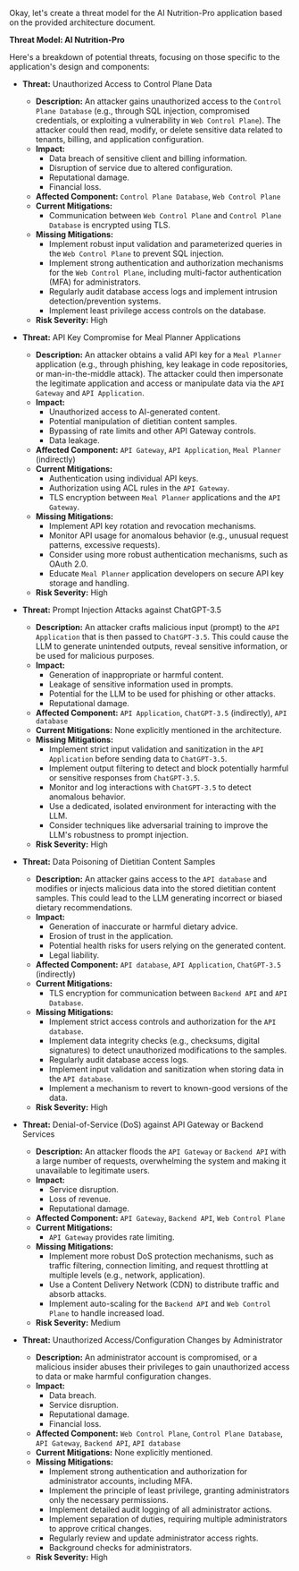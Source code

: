 Okay, let's create a threat model for the AI Nutrition-Pro application based on the provided architecture document.

**Threat Model: AI Nutrition-Pro**

Here's a breakdown of potential threats, focusing on those specific to the application's design and components:

*   **Threat:** Unauthorized Access to Control Plane Data
    *   **Description:** An attacker gains unauthorized access to the `Control Plane Database` (e.g., through SQL injection, compromised credentials, or exploiting a vulnerability in `Web Control Plane`). The attacker could then read, modify, or delete sensitive data related to tenants, billing, and application configuration.
    *   **Impact:**
        *   Data breach of sensitive client and billing information.
        *   Disruption of service due to altered configuration.
        *   Reputational damage.
        *   Financial loss.
    *   **Affected Component:** `Control Plane Database`, `Web Control Plane`
    *   **Current Mitigations:**
        *   Communication between `Web Control Plane` and `Control Plane Database` is encrypted using TLS.
    *   **Missing Mitigations:**
        *   Implement robust input validation and parameterized queries in the `Web Control Plane` to prevent SQL injection.
        *   Implement strong authentication and authorization mechanisms for the `Web Control Plane`, including multi-factor authentication (MFA) for administrators.
        *   Regularly audit database access logs and implement intrusion detection/prevention systems.
        *   Implement least privilege access controls on the database.
    *   **Risk Severity:** High

*   **Threat:** API Key Compromise for Meal Planner Applications
    *   **Description:** An attacker obtains a valid API key for a `Meal Planner` application (e.g., through phishing, key leakage in code repositories, or man-in-the-middle attack). The attacker could then impersonate the legitimate application and access or manipulate data via the `API Gateway` and `API Application`.
    *   **Impact:**
        *   Unauthorized access to AI-generated content.
        *   Potential manipulation of dietitian content samples.
        *   Bypassing of rate limits and other API Gateway controls.
        *   Data leakage.
    *   **Affected Component:** `API Gateway`, `API Application`, `Meal Planner` (indirectly)
    *   **Current Mitigations:**
        *   Authentication using individual API keys.
        *   Authorization using ACL rules in the `API Gateway`.
        *   TLS encryption between `Meal Planner` applications and the `API Gateway`.
    *   **Missing Mitigations:**
        *   Implement API key rotation and revocation mechanisms.
        *   Monitor API usage for anomalous behavior (e.g., unusual request patterns, excessive requests).
        *   Consider using more robust authentication mechanisms, such as OAuth 2.0.
        *   Educate `Meal Planner` application developers on secure API key storage and handling.
    *   **Risk Severity:** High

*   **Threat:** Prompt Injection Attacks against ChatGPT-3.5
    *   **Description:** An attacker crafts malicious input (prompt) to the `API Application` that is then passed to `ChatGPT-3.5`. This could cause the LLM to generate unintended outputs, reveal sensitive information, or be used for malicious purposes.
    *   **Impact:**
        *   Generation of inappropriate or harmful content.
        *   Leakage of sensitive information used in prompts.
        *   Potential for the LLM to be used for phishing or other attacks.
        *   Reputational damage.
    *   **Affected Component:** `API Application`, `ChatGPT-3.5` (indirectly), `API database`
    *   **Current Mitigations:** None explicitly mentioned in the architecture.
    *   **Missing Mitigations:**
        *   Implement strict input validation and sanitization in the `API Application` before sending data to `ChatGPT-3.5`.
        *   Implement output filtering to detect and block potentially harmful or sensitive responses from `ChatGPT-3.5`.
        *   Monitor and log interactions with `ChatGPT-3.5` to detect anomalous behavior.
        *   Use a dedicated, isolated environment for interacting with the LLM.
        *   Consider techniques like adversarial training to improve the LLM's robustness to prompt injection.
    *   **Risk Severity:** High

*   **Threat:** Data Poisoning of Dietitian Content Samples
    *   **Description:** An attacker gains access to the `API database` and modifies or injects malicious data into the stored dietitian content samples. This could lead to the LLM generating incorrect or biased dietary recommendations.
    *   **Impact:**
        *   Generation of inaccurate or harmful dietary advice.
        *   Erosion of trust in the application.
        *   Potential health risks for users relying on the generated content.
        *   Legal liability.
    *   **Affected Component:** `API database`, `API Application`, `ChatGPT-3.5` (indirectly)
    *   **Current Mitigations:**
        *   TLS encryption for communication between `Backend API` and `API Database`.
    *   **Missing Mitigations:**
        *   Implement strict access controls and authorization for the `API database`.
        *   Implement data integrity checks (e.g., checksums, digital signatures) to detect unauthorized modifications to the samples.
        *   Regularly audit database access logs.
        *   Implement input validation and sanitization when storing data in the `API database`.
        *   Implement a mechanism to revert to known-good versions of the data.
    *   **Risk Severity:** High

*   **Threat:** Denial-of-Service (DoS) against API Gateway or Backend Services
    *   **Description:** An attacker floods the `API Gateway` or `Backend API` with a large number of requests, overwhelming the system and making it unavailable to legitimate users.
    *   **Impact:**
        *   Service disruption.
        *   Loss of revenue.
        *   Reputational damage.
    *   **Affected Component:** `API Gateway`, `Backend API`, `Web Control Plane`
    *   **Current Mitigations:**
        *   `API Gateway` provides rate limiting.
    *   **Missing Mitigations:**
        *   Implement more robust DoS protection mechanisms, such as traffic filtering, connection limiting, and request throttling at multiple levels (e.g., network, application).
        *   Use a Content Delivery Network (CDN) to distribute traffic and absorb attacks.
        *   Implement auto-scaling for the `Backend API` and `Web Control Plane` to handle increased load.
    *   **Risk Severity:** Medium

*   **Threat:** Unauthorized Access/Configuration Changes by Administrator
    *   **Description:** An administrator account is compromised, or a malicious insider abuses their privileges to gain unauthorized access to data or make harmful configuration changes.
    *   **Impact:**
        *   Data breach.
        *   Service disruption.
        *   Reputational damage.
        *   Financial loss.
    *   **Affected Component:** `Web Control Plane`, `Control Plane Database`, `API Gateway`, `Backend API`, `API database`
    *   **Current Mitigations:** None explicitly mentioned.
    *   **Missing Mitigations:**
        *   Implement strong authentication and authorization for administrator accounts, including MFA.
        *   Implement the principle of least privilege, granting administrators only the necessary permissions.
        *   Implement detailed audit logging of all administrator actions.
        *   Implement separation of duties, requiring multiple administrators to approve critical changes.
        *   Regularly review and update administrator access rights.
        *   Background checks for administrators.
    *   **Risk Severity:** High
